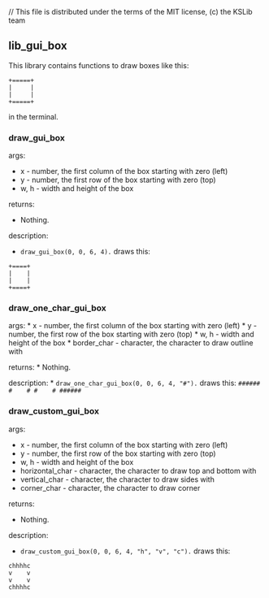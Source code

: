 // This file is distributed under the terms of the MIT license, (c) the KSLib team

## lib_gui_box

This library contains functions to draw boxes like this:
```
+=====+
|     |
|     |
+=====+
```
in the terminal.

### draw_gui_box

args:
  * x - number, the first column of the box starting with zero (left)
  * y - number, the first row of the box starting with zero (top)
  * w, h - width and height of the box

returns:
  * Nothing.

description:
  * `draw_gui_box(0, 0, 6, 4).` draws this:
  ```
  +====+
  |    |
  |    |
  +====+
  ```

### draw_one_char_gui_box

  args:
    * x - number, the first column of the box starting with zero (left)
    * y - number, the first row of the box starting with zero (top)
    * w, h - width and height of the box
    * border_char - character, the character to draw outline with

  returns:
    * Nothing.

  description:
    * `draw_one_char_gui_box(0, 0, 6, 4, "#").` draws this:
    ```
    ######
    #    #
    #    #
    ######
    ```

### draw_custom_gui_box

args:
  * x - number, the first column of the box starting with zero (left)
  * y - number, the first row of the box starting with zero (top)
  * w, h - width and height of the box
  * horizontal_char - character, the character to draw top and bottom with
  * vertical_char - character, the character to draw sides with
  * corner_char - character, the character to draw corner

returns:
  * Nothing.

description:
  * `draw_custom_gui_box(0, 0, 6, 4, "h", "v", "c").` draws this:
  ```
  chhhhc
  v    v
  v    v
  chhhhc
  ```
